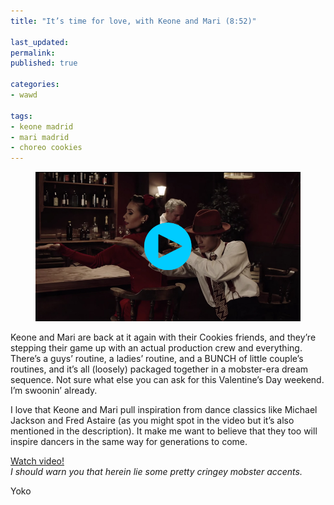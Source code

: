 ```yaml
---
title: "It’s time for love, with Keone and Mari (8:52)"

last_updated: 
permalink: 
published: true

categories:
- wawd

tags:
- keone madrid
- mari madrid
- choreo cookies
---
```


<figure>
	<a href="http://www.youtube.com/watch?v=ixYMITWAfis"><img src="/assets/images/2015-02-11-keone-mari-time-for-love.jpg" alt="Keone and Mari looking slick at the bar" /></a>
</figure>

Keone and Mari are back at it again with their Cookies friends, and they’re stepping their game up with an actual production crew and everything. There’s a guys’ routine, a ladies’ routine, and a BUNCH of little couple’s routines, and it’s all (loosely) packaged together in a mobster-era dream sequence. Not sure what else you can ask for this Valentine’s Day weekend. I’m swoonin’ already.

I love that Keone and Mari pull inspiration from dance classics like Michael Jackson and Fred Astaire (as you might spot in the video but it’s also mentioned in the description). It make me want to believe that they too will inspire dancers in the same way for generations to come.

[Watch video!](http://www.youtube.com/watch?v=ixYMITWAfis)  
*I should warn you that herein lie some pretty cringey mobster accents.*

Yoko